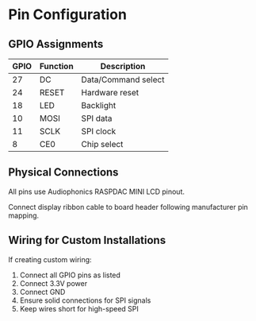 # Pin Configuration

## GPIO Assignments

| GPIO | Function | Description |
|------|----------|-------------|
| 27   | DC       | Data/Command select |
| 24   | RESET    | Hardware reset |
| 18   | LED      | Backlight |
| 10   | MOSI     | SPI data |
| 11   | SCLK     | SPI clock |
| 8    | CE0      | Chip select |

## Physical Connections

All pins use Audiophonics RASPDAC MINI LCD pinout.

Connect display ribbon cable to board header following manufacturer pin mapping.

## Wiring for Custom Installations

If creating custom wiring:
1. Connect all GPIO pins as listed
2. Connect 3.3V power
3. Connect GND
4. Ensure solid connections for SPI signals
5. Keep wires short for high-speed SPI
